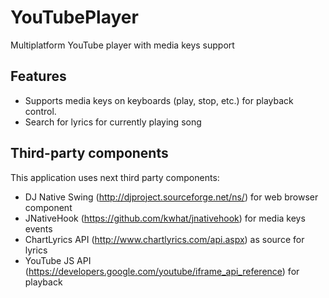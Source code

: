 # YouTubePlayer
Multiplatform YouTube player with media keys support
## Features
* Supports media keys on keyboards (play, stop, etc.) for playback control.
* Search for lyrics for currently playing song
## Third-party components
This application uses next third party components:
* DJ Native Swing (<http://djproject.sourceforge.net/ns/>) for web browser component
* JNativeHook (<https://github.com/kwhat/jnativehook>) for media keys events
* ChartLyrics API (<http://www.chartlyrics.com/api.aspx>) as source for lyrics
* YouTube JS API (https://developers.google.com/youtube/iframe_api_reference) for playback
